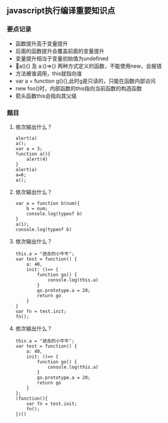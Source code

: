 ## javascript执行编译重要知识点

### 要点记录

- 函数提升高于变量提升
- 后面的函数提升会覆盖前面的变量提升
- 变量提升相当于变量初始值为undefined
- a(){} 及 a:()=>{} 两种方式定义的函数，不能使用new，会报错
- 方法被谁调用，this就指向谁
- var a = function g(){},此时g是只读的，只能在函数内部访问
- new foo()时，内部函数的this指向当前函数的构造函数
- 箭头函数this会指向其父级



### 题目
1. 依次输出什么？ <br>
    ``` 
    alert(a)
    a();
    var a = 3;
    function a(){
        alert(4)
    }
    alert(a)
    a=6;
    a();
    ```

2. 依次输出什么？ <br>
    ```
    var a = function b(num){
        b = num;
        console.log(typeof b)
    }
    a(1);
    console.log(typeof b)
    ```

2. 依次输出什么？ <br>
    ```
    this.a = "进击的小牛牛";
    var test = function() {
        a: 40,
        init: ()=> {
            function go() {
                console.log(this.a)
            }
            go.prototype.a = 20;
            return go
        }
    }
    var fn = test.init;
    fn();
    ```
3. 依次输出什么？ <br>
    ```
    this.a = "进击的小牛牛";
    var test = function() {
        a: 40,
        init: ()=> {
            function go() {
                console.log(this.a)
            }
            go.prototype.a = 20;
            return go
        }
    };
    (function(){
        var fn = test.init;
        fn();
    })()
    ```
